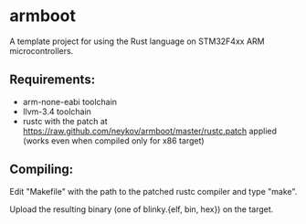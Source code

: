armboot
=======
A template project for using the Rust language on STM32F4xx ARM microcontrollers.

Requirements:
-------------
  * arm-none-eabi toolchain
  * llvm-3.4 toolchain
  * rustc with the patch at https://raw.github.com/neykov/armboot/master/rustc.patch applied (works even when compiled only for x86 target)

Compiling:
----------

Edit "Makefile" with the path to the patched rustc compiler and type "make".

Upload the resulting binary (one of blinky.{elf, bin, hex}) on the target.

